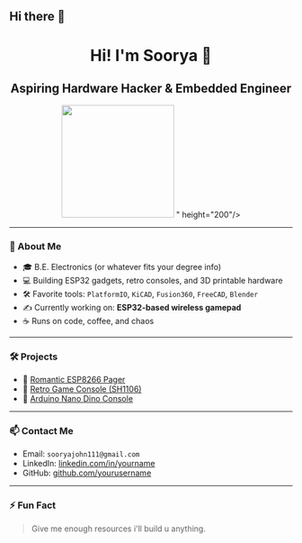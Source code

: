 ## Hi there 👋


<h1 align="center">Hi! I'm Soorya 👋</h1>
<h2 align="center">Aspiring Hardware Hacker & Embedded Engineer</h2>

<p align="center">
  <img src="<img src="https://media.giphy.com/media/f3iwJFOVOwuy7K6FFw/giphy.gif" height="200">
" height="200"/>
</p>

---

### 🧠 About Me
- 🎓 B.E. Electronics (or whatever fits your degree info)
- 💻 Building ESP32 gadgets, retro consoles, and 3D printable hardware
- 🛠️ Favorite tools: `PlatformIO`, `KiCAD`, `Fusion360`, `FreeCAD`, `Blender`
- ✍️ Currently working on: **ESP32-based wireless gamepad**
- ☕ Runs on code, coffee, and chaos

---

### 🛠️ Projects
- 🔹 [Romantic ESP8266 Pager](https://github.com/your-repo-link)
- 🔹 [Retro Game Console (SH1106)](https://github.com/your-repo-link)
- 🔹 [Arduino Nano Dino Console](https://github.com/your-repo-link)

---

### 📫 Contact Me
- Email: `sooryajohn111@gmail.com`
- LinkedIn: [linkedin.com/in/yourname](https://linkedin.com/in/yourname)
- GitHub: [github.com/yourusername](https://github.com/yourusername)

---

### ⚡ Fun Fact
> Give me enough resources i'll build u anything.

